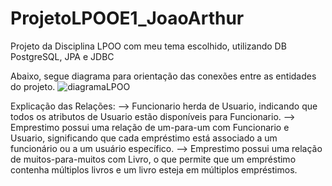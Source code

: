 # ProjetoLPOOE1_JoaoArthur
Projeto da Disciplina LPOO com meu tema escolhido, utilizando DB PostgreSQL, JPA e JDBC

Abaixo, segue diagrama para orientação das conexões entre as entidades do projeto.
![diagramaLPOO](https://github.com/user-attachments/assets/d78f1de3-b24a-41a6-92d6-773dc5997da6)

Explicação das Relações:
--> Funcionario herda de Usuario, indicando que todos os atributos de Usuario estão disponíveis para Funcionario.
--> Emprestimo possui uma relação de um-para-um com Funcionario e Usuario, significando que cada empréstimo está associado a um funcionário ou a um usuário específico.
--> Emprestimo possui uma relação de muitos-para-muitos com Livro, o que permite que um empréstimo contenha múltiplos livros e um livro esteja em múltiplos empréstimos.

